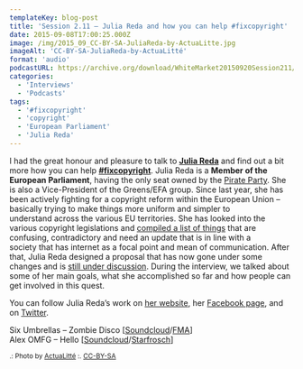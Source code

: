 ```yaml
---
templateKey: blog-post
title: 'Session 2.11 – Julia Reda and how you can help #fixcopyright'
date: 2015-09-08T17:00:25.000Z
image: /img/2015_09_CC-BY-SA-JuliaReda-by-ActuaLitte.jpg
imageAlt: 'CC-BY-SA-JuliaReda-by-ActuaLitté'
format: 'audio'
podcastURL: https://archive.org/download/WhiteMarket20150920Session211/WhiteMarket-20150920-Session211.mp3
categories:
  - 'Interviews'
  - 'Podcasts'
tags:
  - '#fixcopyright'
  - 'copyright'
  - 'European Parliament'
  - 'Julia Reda'
---
```


I had the great honour and pleasure to talk to **[Julia Reda](https://juliareda.eu/en/)** and find out a bit more how you can help **[#fixcopyright](https://twitter.com/search?q=%23fixcopyright&src=typd)**. Julia Reda is a **Member of the European Parliament**, having the only seat owned by the [Pirate Party](http://europeanpirateparty.eu/). She is also a Vice-President of the Greens/EFA group. Since last year, she has been actively fighting for a copyright reform within the European Union – basically trying to make things more uniform and simpler to understand across the various EU territories. She has looked into the various copyright legislations and [compiled a list of things](https://juliareda.eu/copyright-evaluation-report-explained/) that are confusing, contradictory and need an update that is in line with a society that has internet as a focal point and mean of communication. After that, Julia Reda designed a proposal that has now gone under some changes and is [still under discussion](https://juliareda.eu/copyright-evaluation-report/full/). During the interview, we talked about some of her main goals, what she accomplished so far and how people can get involved in this quest.

You can follow Julia Reda’s work on [her website](https://juliareda.eu), her [Facebook page](https://www.facebook.com/JuliaRedaMEP), and on [Twitter](https://twitter.com/Senficon).

Six Umbrellas – Zombie Disco \[[Soundcloud](https://soundcloud.com/sixumbrellas/sets/the-psychedelic-and)/[FMA](http://freemusicarchive.org/music/Six_Umbrellas/The_Psychadelic_And/)\]  
Alex OMFG – Hello \[[Soundcloud](https://soundcloud.com/alexomfg/omfg-hello)/[Starfrosch](http://starfrosch.com/hot-100/search/omfg)\]

<small>.: Photo by [ActuaLitté](https://www.flickr.com/photos/actualitte/17007848802) :. [CC-BY-SA](https://creativecommons.org/licenses/by-sa/2.0/)</small>
